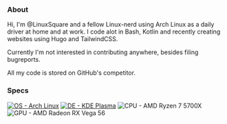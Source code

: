 ### About

Hi, I'm @LinuxSquare and a fellow Linux-nerd using Arch Linux as a daily driver at home and at work.
I code alot in Bash, Kotlin and recently creating websites using Hugo and TailwindCSS.

Currently I'm not interested in contributing anywhere, besides filing bugreports.

All my code is stored on GitHub's competitor.

### Specs
[![OS - Arch Linux](https://img.shields.io/badge/Arch%20Linux-0f94d2?logo=archlinux&style=for-the-badge&logoColor=white)](https://archlinux.org) [![DE - KDE Plasma](https://img.shields.io/badge/Plasma-1D99F3?logo=kde&style=for-the-badge&logoColor=white)](https://kde.org/plasma-desktop) ![CPU - AMD Ryzen 7 5700X](https://img.shields.io/badge/Ryzen%207%205700X-dd0031?logo=amd&style=for-the-badge&logoColor=white) ![GPU - AMD Radeon RX Vega 56]([https://img.shields.io/badge/Radeon%20RX%20Vega%2056-dd0031?logo=amd&style=for-the-badge&logoColor=white](https://img.shields.io/badge/NVidia%20RTX%203060-78ba02?logo=nvidia&style=for-the-badge&logoColor=white))
